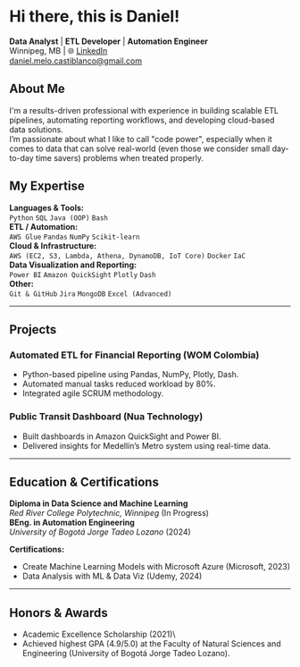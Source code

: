 # Hi there, this is Daniel!

**Data Analyst** | **ETL Developer** | **Automation Engineer**\
Winnipeg, MB | 🌐 [LinkedIn](https://www.linkedin.com/in/danielmelocastiblanco)\
[daniel.melo.castiblanco@gmail.com](mailto:daniel.melo.castiblanco@gmail.com)


## About Me

I'm a results-driven professional with experience in building scalable ETL pipelines, automating reporting workflows, and developing cloud-based data solutions.\
I’m passionate about what I like to call "code power", especially when it comes to data that can solve real-world (even those we consider small day-to-day time savers) problems when treated properly.


## My Expertise

**Languages & Tools:**\
`Python` `SQL` `Java (OOP)` `Bash`\
**ETL / Automation:**\
`AWS Glue` `Pandas` `NumPy` `Scikit-learn`\
**Cloud & Infrastructure:**\
`AWS (EC2, S3, Lambda, Athena, DynamoDB, IoT Core)` `Docker` `IaC`\
**Data Visualization and Reporting:**\
`Power BI` `Amazon QuickSight` `Plotly` `Dash`\
**Other:**\
`Git & GitHub` `Jira` `MongoDB` `Excel (Advanced)`

---

## Projects

### Automated ETL for Financial Reporting (WOM Colombia)

- Python-based pipeline using Pandas, NumPy, Plotly, Dash.
- Automated manual tasks reduced workload by 80%.
- Integrated agile SCRUM methodology.

### Public Transit Dashboard (Nua Technology)

- Built dashboards in Amazon QuickSight and Power BI.
- Delivered insights for Medellín’s Metro system using real-time data.


---

## Education & Certifications

**Diploma in Data Science and Machine Learning**\
*Red River College Polytechnic, Winnipeg* (In Progress)\
**BEng. in Automation Engineering**\
*University of Bogotá Jorge Tadeo Lozano* (2024)

**Certifications:**

- Create Machine Learning Models with Microsoft Azure (Microsoft, 2023)
- Data Analysis with ML & Data Viz (Udemy, 2024)

---

## Honors & Awards

- Academic Excellence Scholarship (2021)\
- Achieved highest GPA (4.9/5.0) at the Faculty of Natural Sciences and Engineering (University of Bogotá Jorge Tadeo Lozano).
